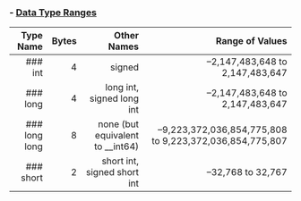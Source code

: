 
### - [Data Type Ranges](https://msdn.microsoft.com/en-us/library/s3f49ktz.aspx)

Type Name | Bytes | Other Names | 	Range of Values
--:|--:|--:|--:
 |### int | 4 | signed | –2,147,483,648 to 2,147,483,647 |   
 |### long	|4	|long int, signed long int|	–2,147,483,648 to 2,147,483,647 |   
 |### long long	|8	|none (but equivalent to __int64)	|–9,223,372,036,854,775,808 to 9,223,372,036,854,775,807 |
 |### short	|2	|short int, signed short int|	–32,768 to 32,767|

